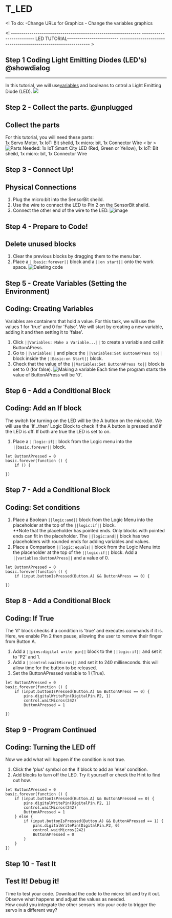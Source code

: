 # T_LED
<! To do:
    -Change URLs for Graphics
    - Change the variables graphics
>
<!  ---------------------------------------------------------------
    ------------------------- LED TUTORIAL-------------------------
    --------------------------------------------------------------- >

## Step 1 Coding Light Emitting Diodes (LED's) @showdialog
--------------------
In this tutorial, we will use[variables](https://launchschool.com/books/ruby/read/variables) and booleans to cntrol a Light Emitting Diode (LED).
![](https://github.com/EarthEdSTEM/IOT_Smart_City/raw/main/Images/SmartCityBanner.jpg)


## Step 2 - Collect the parts. @unplugged
Collect the parts
-----------------
For this tutorial, you will need these parts: <br>
1x Servo Motor, 1x IoT: Bit sheild, 1x micro: bit, 1x Connector Wire < br > <br>
![Parts Needed: 1x IoT Smart City LED (Red, Green or Yellow), 1x IoT: Bit sheild, 1x micro: bit, 1x Connector Wire](https://raw.githubusercontent.com/EarthEdSTEM/IOT_Smart_City/main/Images/IoT_LED_Parts_List.svg)
<br>

## Step 3 - Connect Up!
Physical Connections
--------------------
1. Plug the micro:bit into the SensorBit sheild.
2. Use the wire to connect the LED to Pin 2 on the SensorBit sheild.
3. Connect the other end of the wire to the LED.
![image](https://raw.githubusercontent.com/EarthEdSTEM/IOT_Smart_City/main/Images/IoT_LED_Connections.svg)

## Step 4 - Prepare to Code!
Delete unused blocks
--------------------
1. Clear the previous blocks by dragging them to the menu bar.
2. Place a ``||basic:forever||`` block and a ``||on start||`` onto the work space.
![Deleting code](https://raw.githubusercontent.com/EarthEdSTEM/IOT_Smart_City/main/Images/Delete_code.png)

## Step 5 - Create Variables (Setting the Environment)
Coding: Creating Variables
--------------------------
Variables are containers that hold a value. For this task, we will use the values 1 for 'true' and 0 for 'False'.
We will start by creating a new variable, adding it and then setting it to 'false'.
1. Click ``||Variables: Make a Variable...||`` to create a variable and call it ButtonAPress.
2. Go to ``||Variables||`` and place the ``||Variables:Set ButtonAPress to||`` block inside the ``||Basic:on Start||`` block.
3. Check that the value of the ``||Variables:Set ButtonAPress to||`` block is set to 0 (for false).
![Making a variable](https://raw.githubusercontent.com/EarthEdSTEM/IOT_Smart_City/main/Images/Make_variable.jpg)
Each time the program starts the value of ButtonAPress will be '0'.

## Step 6 - Add a Conditional Block
Coding: Add an If block
-----------------------
The switch for turning on the LED will be the A button on the micro:bit. We will use the 'If...then' Logic Block to check if the A button is pressed and if the LED is off. If both are true the LED is set to on.
1. Place a ``||logic:if||`` block from the Logic menu into the ``||basic.forever||`` block.

```blocks
let ButtonAPressed = 0
basic.forever(function () {
    if () {
     
})
```

## Step 7 - Add a Conditional Block
Coding: Set conditions
----------------------
1. Place a Boolean ``||logic:and||`` block from the Logic Menu into the placeholder at the top of the ``||logic:if||`` block. <br>
**Note that the placeholder has pointed ends. Only blocks with pointed ends can fit in the placeholder. The ``||logic:and||`` block has two placeholders with rounded ends for adding variables and values.
2. Place a Comparison ``||logic:equals||`` block from the Logic Menu into the placeholder at the top of the ``||logic:if||`` block. Add a ``||variables:ButtonAPress||`` and a value of 0.


```blocks
let ButtonAPressed = 0
basic.forever(function () {
    if (input.buttonIsPressed(Button.A) && ButtonAPress == 0) {
    
})
```

## Step 8 - Add a Conditional Block
Coding: If True
---------------
The 'if' block checks if a condition is 'true' and executes commands if it is. Here, we enable Pin 2 then pause, allowing the user to remove their finger from Button A.
1. Add a ``||pins:digital write pin||`` block to the ``||logic:if||`` and set it to 'P2' and 1.
2. Add a ``||control:waitMicros||`` and set it to 240 milliseconds. this will allow time for the button to be released.
3. Set the ButtonAPressed variable to 1 (True).

```blocks
let ButtonAPressed = 0
basic.forever(function () {
    if (input.buttonIsPressed(Button.A) && ButtonAPress == 0) {
        pins.digitalWritePin(DigitalPin.P2, 1)
        control.waitMicros(242)
        ButtonAPressed = 1
    
})
```
## Step 9 - Program Continued
Coding: Turning the LED off
---------------------------
Now we add what will happen if the condition is not true. 
1. Click the 'plus' symbol on the if block to add an 'else' condition.
2. Add blocks to turn off the LED. Try it yourself or check the Hint to find out how.

```blocks
let ButtonAPressed = 0
basic.forever(function () {
    if (input.buttonIsPressed(Button.A) && ButtonAPressed == 0) {
        pins.digitalWritePin(DigitalPin.P2, 1)
        control.waitMicros(242)
        ButtonAPressed = 1
    } else {
        if (input.buttonIsPressed(Button.A) && ButtonAPressed == 1) {
            pins.digitalWritePin(DigitalPin.P2, 0)
            control.waitMicros(242)
            ButtonAPressed = 0
        }
    }
})
```

## Step 10 - Test It
Test It! Debug it!
------------------
Time to test your code. Download the code to the micro: bit and try it out. Observe what happens and adjust the values as needed.<br>
How could you integrate the other sensors into your code to trigger the servo in a different way?

<script src="https://makecode.com/gh-pages-embed.js" > </script><script>makeCodeRender("{{ site.makecode.home_url }}", "{{ site.github.owner_name }}/{ { site.github.repository_name } } ");</script>

